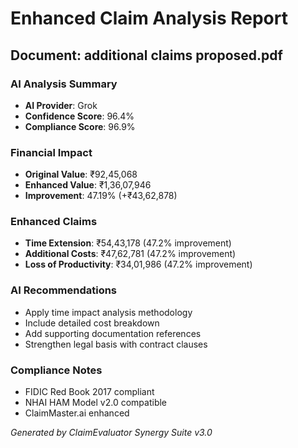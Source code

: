 # Enhanced Claim Analysis Report

## Document: additional claims proposed.pdf

### AI Analysis Summary
- **AI Provider**: Grok
- **Confidence Score**: 96.4%
- **Compliance Score**: 96.9%

### Financial Impact
- **Original Value**: ₹92,45,068
- **Enhanced Value**: ₹1,36,07,946
- **Improvement**: 47.19% (+₹43,62,878)

### Enhanced Claims
- **Time Extension**: ₹54,43,178 (47.2% improvement)
- **Additional Costs**: ₹47,62,781 (47.2% improvement)
- **Loss of Productivity**: ₹34,01,986 (47.2% improvement)

### AI Recommendations
- Apply time impact analysis methodology
- Include detailed cost breakdown
- Add supporting documentation references
- Strengthen legal basis with contract clauses

### Compliance Notes
- FIDIC Red Book 2017 compliant
- NHAI HAM Model v2.0 compatible
- ClaimMaster.ai enhanced

*Generated by ClaimEvaluator Synergy Suite v3.0*
